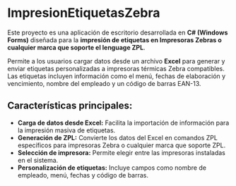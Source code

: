 # ImpresionEtiquetasZebra

Este proyecto es una aplicación de escritorio desarrollada en **C# (Windows Forms)** diseñada para la **impresión de etiquetas en Impresoras Zebras o cualquier marca que soporte el lenguage ZPL**.

Permite a los usuarios cargar datos desde un archivo **Excel** para generar y enviar etiquetas personalizadas a impresoras térmicas Zebra compatibles. 
Las etiquetas incluyen información como el menú, fechas de elaboración y vencimiento, nombre del empleado y un código de barras EAN-13.

## Características principales:

* **Carga de datos desde Excel:** Facilita la importación de información para la impresión masiva de etiquetas.
* **Generación de ZPL:** Convierte los datos del Excel en comandos ZPL específicos para impresoras Zebra o cualquier marca que soporte ZPL.
* **Selección de impresora:** Permite elegir entre las impresoras instaladas en el sistema.
* **Personalización de etiquetas:** Incluye campos como nombre de empleado, menú, fechas y código de barras.
